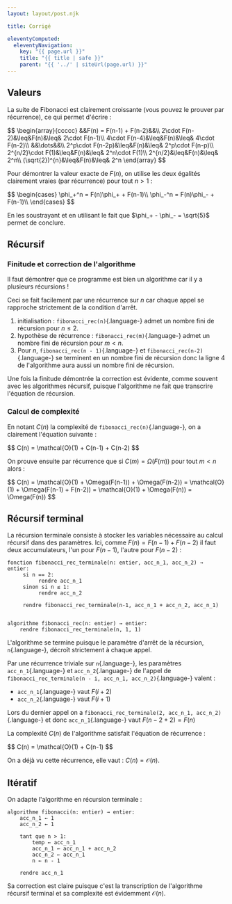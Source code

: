 ```yaml
---
layout: layout/post.njk

title: Corrigé

eleventyComputed:
  eleventyNavigation:
    key: "{{ page.url }}"
    title: "{{ title | safe }}"
    parent: "{{ '../' | siteUrl(page.url) }}"
---
```




## Valeurs

La suite de Fibonacci est clairement croissante (vous pouvez le prouver par récurrence), ce qui permet d'écrire :

<div>
$$
\begin{array}{ccccc}
&&F(n) = F(n-1) + F(n-2)&&\\
2\cdot F(n-2)&\leq&F(n)&\leq& 2\cdot F(n-1)\\
4\cdot F(n-4)&\leq&F(n)&\leq& 4\cdot F(n-2)\\
&&\dots&&\\
2^p\cdot F(n-2p)&\leq&F(n)&\leq& 2^p\cdot F(n-p)\\
2^{n/2}\cdot F(1)&\leq&F(n)&\leq& 2^n\cdot F(1)\\
2^{n/2}&\leq&F(n)&\leq& 2^n\\
(\sqrt{2})^{n}&\leq&F(n)&\leq& 2^n
\end{array}
$$
</div>

Pour démontrer la valeur exacte de $F(n)$, on utilise les deux égalités  clairement vraies (par récurrence) pour tout $n>1$ :

<div>
$$
\begin{cases}
\phi_+^n = F(n)\phi_+ + F(n-1)\\
\phi_-^n = F(n)\phi_- + F(n-1)\\
\end{cases}
$$
</div>

En les soustrayant et en utilisant le fait que $\phi_+ - \phi_- = \sqrt{5}$ permet de conclure.

## Récursif

### Finitude et correction de l'algorithme

Il faut démontrer que ce programme est bien un algorithme car il y a plusieurs récursions !

Ceci se fait facilement par une récurrence sur $n$ car chaque appel se rapproche strictement de la condition d'arrêt.

1. initialisation : `fibonacci_rec(n)`{.language-} admet un nombre fini de récursion pour $n\leq 2$.
2. hypothèse de récurrence : `fibonacci_rec(m)`{.language-} admet un nombre fini de récursion pour $m < n$.
3. Pour $n$, `fibonacci_rec(n - 1)`{.language-} et `fibonacci_rec(n-2)`{.language-} se terminent en un nombre fini de récursion donc la ligne 4 de l'algorithme aura aussi un nombre fini de récursion.

Une fois la finitude démontrée la correction est évidente, comme souvent avec les algorithmes récursif, puisque l'algorithme ne fait que transcrire l'équation de récursion.

### Calcul de complexité

En notant $C(n)$ la complexité de `fibonacci_rec(n)`{.language-}, on a clairement l'équation suivante :

<div>
$$
C(n) = \mathcal{O}(1) + C(n-1) + C(n-2)
$$
</div>

On prouve ensuite par récurrence que si $C(m) = \Omega(F(m))$ pour tout $m < n$ alors :

<div>
$$
C(n) = \mathcal{O}(1) + \Omega(F(n-1)) + \Omega(F(n-2)) = \mathcal{O}(1) + \Omega(F(n-1) + F(n-2)) = \mathcal{O}(1) + \Omega(F(n)) = \Omega(F(n))
$$
</div>

## Récursif terminal

La récursion terminale consiste à stocker les variables nécessaire au calcul récursif dans des paramètres. Ici, comme $F(n) = F(n - 1) + F(n-2)$ il faut deux accumulateurs, l'un pour $F(n - 1)$, l'autre pour $F(n - 2)$ :

<span id="algorithme-fibonacci-rec-terminale"></span>

```pseudocode
fonction fibonacci_rec_terminale(n: entier, acc_n_1, acc_n_2) → entier:
     si n == 2:
          rendre acc_n_1
     sinon si n ≤ 1:
          rendre acc_n_2
     
     rendre fibonacci_rec_terminale(n-1, acc_n_1 + acc_n_2, acc_n_1)


algorithme fibonacci_rec(n: entier) → entier:
    rendre fibonacci_rec_terminale(n, 1, 1)

```

L'algorithme se termine  puisque le paramètre d'arrêt de la récursion, `n`{.language-}, décroît strictement à chaque appel.

Par une récurrence triviale sur `n`{.language-}, les paramètres `acc_n_1`{.language-} et `acc_n_2`{.language-} de l'appel de `fibonacci_rec_terminale(n - i, acc_n_1, acc_n_2)`{.language-} valent :

- `acc_n_1`{.language-} vaut $F(i + 2)$
- `acc_n_2`{.language-} vaut $F(i + 1)$

Lors du dernier appel on a `fibonacci_rec_terminale(2, acc_n_1, acc_n_2)`{.language-} et donc `acc_n_1`{.language-} vaut $F(n-2 + 2) = F(n)$

La complexité $C(n)$ de l'algorithme satisfait l'équation de récurrence :

<div>
$$
C(n) = \mathcal{O}(1) + C(n-1)
$$
</div>

On a déjà vu cette récurrence, elle vaut : $C(n) = \mathcal{O}(n)$.

## Itératif

On adapte l'algorithme en récursion terminale :

<span id="algorithme-fibonacci-itératif"></span>

```pseudocode
algorithme fibonacci(n: entier) → entier:
    acc_n_1 ← 1
    acc_n_2 ← 1

    tant que n > 1:
        temp ← acc_n_1 
        acc_n_1 ← acc_n_1 + acc_n_2
        acc_n_2 ← acc_n_1
        n ← n - 1
    
    rendre acc_n_1
```

Sa correction est claire puisque c'est la transcription de l'algorithme récursif terminal et sa complexité est évidemment $\mathcal{O}(n)$.
